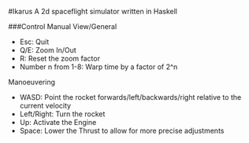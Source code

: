 #Ikarus
A 2d spaceflight simulator written in Haskell

###Control Manual
View/General

 - Esc: Quit
 - Q/E: Zoom In/Out
 - R: Reset the zoom factor
 - Number n from 1-8: Warp time by a factor of 2^n

Manoeuvering

 - WASD: Point the rocket forwards/left/backwards/right relative to the current velocity
 - Left/Right: Turn the rocket
 - Up: Activate the Engine
 - Space: Lower the Thrust to allow for more precise adjustments
